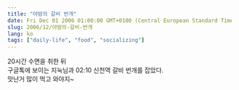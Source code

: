 ```yaml
---
title: "야밤의 갈비 번개"
date: Fri Dec 01 2006 01:00:00 GMT+0100 (Central European Standard Time)
slug: 2006/12/야밤의-갈비-번개
lang: ko
tags: ["daily-life", "food", "socializing"]
---
```


20시간 수면을 취한 뒤  
구글톡에 보이는 지눅님과 02:10 신천역 갈비 번개를 잡았다.  
맛난거 많이 먹고 와야지~
